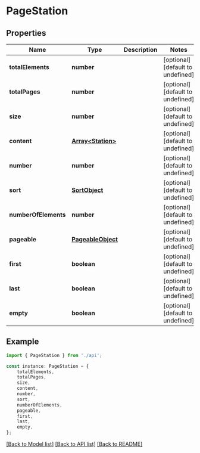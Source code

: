 # PageStation


## Properties

Name | Type | Description | Notes
------------ | ------------- | ------------- | -------------
**totalElements** | **number** |  | [optional] [default to undefined]
**totalPages** | **number** |  | [optional] [default to undefined]
**size** | **number** |  | [optional] [default to undefined]
**content** | [**Array&lt;Station&gt;**](Station.md) |  | [optional] [default to undefined]
**number** | **number** |  | [optional] [default to undefined]
**sort** | [**SortObject**](SortObject.md) |  | [optional] [default to undefined]
**numberOfElements** | **number** |  | [optional] [default to undefined]
**pageable** | [**PageableObject**](PageableObject.md) |  | [optional] [default to undefined]
**first** | **boolean** |  | [optional] [default to undefined]
**last** | **boolean** |  | [optional] [default to undefined]
**empty** | **boolean** |  | [optional] [default to undefined]

## Example

```typescript
import { PageStation } from './api';

const instance: PageStation = {
    totalElements,
    totalPages,
    size,
    content,
    number,
    sort,
    numberOfElements,
    pageable,
    first,
    last,
    empty,
};
```

[[Back to Model list]](../README.md#documentation-for-models) [[Back to API list]](../README.md#documentation-for-api-endpoints) [[Back to README]](../README.md)
